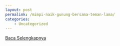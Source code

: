 ```yaml
---
layout: post
permalink: /mimpi-naik-gunung-bersama-teman-lama/
categories:
    - Uncategorized
---
```


[Baca Selengkapnya](/04)